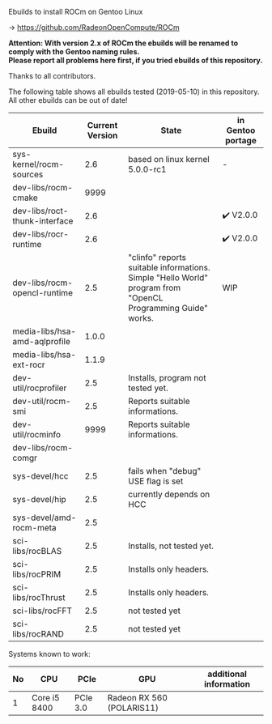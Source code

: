 Ebuilds to install ROCm on Gentoo Linux

-> https://github.com/RadeonOpenCompute/ROCm

**Attention: With version 2.x of ROCm the ebuilds will be renamed to comply with the Gentoo naming rules.**<br>
**Please report all problems here first, if you tried ebuilds of this repository.**

Thanks to all contributors.

The following table shows all ebuilds tested (2019-05-10) in this repository.<br>
All other ebuilds can be out of date!

|Ebuild|Current Version|State|in Gentoo portage|
|---|---|---|---|
|sys-kernel/rocm-sources| 2.6 | based on linux kernel 5.0.0-rc1 | - |
|dev-libs/rocm-cmake|9999| | |
|dev-libs/roct-thunk-interface| 2.6 |  | :heavy_check_mark: V2.0.0 |
|dev-libs/rocr-runtime| 2.6 | | :heavy_check_mark: V2.0.0 |
|dev-libs/rocm-opencl-runtime| 2.5 | "clinfo" reports suitable informations.<br> Simple "Hello World" program from "OpenCL Programming Guide" works. | WIP |
|media-libs/hsa-amd-aqlprofile| 1.0.0 | | |
|media-libs/hsa-ext-rocr| 1.1.9 | ||
|dev-util/rocprofiler| 2.5 | Installs, program not tested yet. ||
|dev-util/rocm-smi| 2.5 | Reports suitable informations. | |
|dev-util/rocminfo| 9999 | Reports suitable informations. | |
|dev-libs/rocm-comgr| | | |
|sys-devel/hcc| 2.5 | fails when "debug" USE flag is set | |
|sys-devel/hip| 2.5 | currently depends on HCC | |
|sys-devel/amd-rocm-meta| 2.5 | | |
|sci-libs/rocBLAS| 2.5 | Installs, not tested yet. |  |
|sci-libs/rocPRIM| 2.5 | Installs only headers. | |
|sci-libs/rocThrust| 2.5 | Installs only headers. | |
|sci-libs/rocFFT| 2.5 | not tested yet | |
|sci-libs/rocRAND| 2.5 | not tested yet | | 


Systems known to work:

| No | CPU | PCIe |  GPU | additional information |
|---|---|---|---|---|
| 1 | Core i5 8400 | PCIe 3.0 | Radeon RX 560 (POLARIS11) | |
